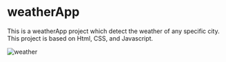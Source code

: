 # weatherApp
This is a weatherApp project which detect the weather of any specific city. This project is based on Html, CSS, and Javascript.

![weather](https://github.com/Nitesh009-nc/weatherApp/assets/85047762/dd029352-b77a-488b-b08e-ccddb76777a1)
